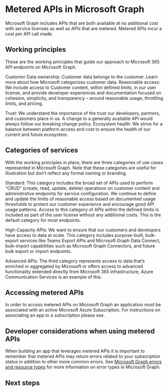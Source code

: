 # Metered APIs in Microsoft Graph

Microsoft Graph includes APIs that are both available at no additional cost with service licenses as well as APIs that are metered. Metered APIs incur a cost per API call made.

## Working principles
These are the working principles that guide our approach to Microsoft 365 API endpoints on Microsoft Graph.

Customer Data ownership: Customer data belongs to the customer. Learn more about how Microsoft categorizes customer data. 
Reasonable access: We include access to Customer content, within defined limits, in our user license, and provide developer experiences and documentation focused on cohesion, simplicity, and transparency – around reasonable usage, throttling limits, and pricing. 

Trust: We understand the importance of the trust our developers, partners, and customers place in us. A change to a generally available API would always follow our breaking change policy. 
Ecosystem health: We strive for a balance between platform access and cost to ensure the health of our current and future ecosystem. 

## Categories of services 
With the working principles in place, there are three categories of use cases represented in Microsoft Graph. Note that these categories are useful for illustration but don’t reflect any formal naming or branding. 

Standard: This category includes the broad set of APIs used to perform “CRUD” (create, read, update, delete) operations on customer content and administrative endpoints for service configuration. We continue to define and update the limits of reasonable access based on documented usage thresholds to protect our customer experience and encourage good API usage patterns. Access to this category of APIs within the defined limits is included as part of the user license without any additional costs. This is the default category for most endpoints. 

High-Capacity APIs: We want to ensure that our customers and developers have access to data at scale. This category includes purpose-built, bulk-export services like Teams Export APIs and Microsoft Graph Data Connect, bulk-import capabilities such as Microsoft Graph Connectors, and future bulk export or import endpoints.

Advanced APIs: The third category represents access to data that’s enriched or aggregated by Microsoft or offers access to advanced functionality extended directly from Microsoft 365 infrastructure, Azure Communication Services is an example of this.

## Accessing metered APIs
In order to access metered APIs on Microsoft Graph an application must be associated with an active Microsoft Azure Subscription. For instructions on associating an app to a subscription please see [](metered-api-how-to-cli).

## Developer considerations when using metered APIs
When building an app that leverages metered APIs it is important to remember that metered APIs may return errors related to your subscription status in addition to other more common errors. See [Microsoft Graph errors and resource types](errors.md) for more information on error types in Microsoft Graph.

## Next steps